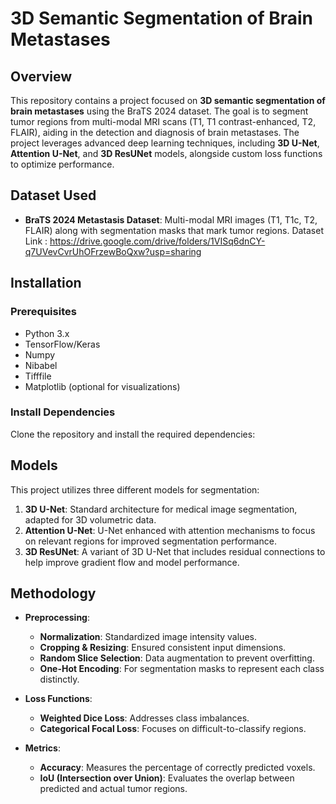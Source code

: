 # 3D Semantic Segmentation of Brain Metastases

## Overview
This repository contains a project focused on **3D semantic segmentation of brain metastases** using the BraTS 2024 dataset. The goal is to segment tumor regions from multi-modal MRI scans (T1, T1 contrast-enhanced, T2, FLAIR), aiding in the detection and diagnosis of brain metastases. The project leverages advanced deep learning techniques, including **3D U-Net**, **Attention U-Net**, and **3D ResUNet** models, alongside custom loss functions to optimize performance.

## Dataset Used
- **BraTS 2024 Metastasis Dataset**: Multi-modal MRI images (T1, T1c, T2, FLAIR) along with segmentation masks that mark tumor regions.
Dataset Link : https://drive.google.com/drive/folders/1VISq6dnCY-q7UVevCvrUhOFrzewBoQxw?usp=sharing

## Installation

### Prerequisites
- Python 3.x
- TensorFlow/Keras
- Numpy
- Nibabel
- Tifffile
- Matplotlib (optional for visualizations)

### Install Dependencies
Clone the repository and install the required dependencies:
## Models
This project utilizes three different models for segmentation:
1. **3D U-Net**: Standard architecture for medical image segmentation, adapted for 3D volumetric data.
2. **Attention U-Net**: U-Net enhanced with attention mechanisms to focus on relevant regions for improved segmentation performance.
3. **3D ResUNet**: A variant of 3D U-Net that includes residual connections to help improve gradient flow and model performance.

## Methodology
- **Preprocessing**:
  - **Normalization**: Standardized image intensity values.
  - **Cropping & Resizing**: Ensured consistent input dimensions.
  - **Random Slice Selection**: Data augmentation to prevent overfitting.
  - **One-Hot Encoding**: For segmentation masks to represent each class distinctly.

- **Loss Functions**:
  - **Weighted Dice Loss**: Addresses class imbalances.
  - **Categorical Focal Loss**: Focuses on difficult-to-classify regions.

- **Metrics**:
  - **Accuracy**: Measures the percentage of correctly predicted voxels.
  - **IoU (Intersection over Union)**: Evaluates the overlap between predicted and actual tumor regions.


